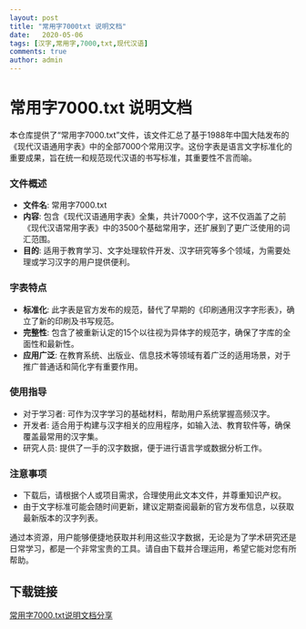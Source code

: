 ```yaml
---
layout: post
title: "常用字7000txt 说明文档"
date:   2020-05-06
tags: [汉字,常用字,7000,txt,现代汉语]
comments: true
author: admin
---
```

# 常用字7000.txt 说明文档

本仓库提供了“常用字7000.txt”文件，该文件汇总了基于1988年中国大陆发布的《现代汉语通用字表》中的全部7000个常用汉字。这份字表是语言文字标准化的重要成果，旨在统一和规范现代汉语的书写标准，其重要性不言而喻。

### 文件概述

- **文件名**: 常用字7000.txt
- **内容**: 包含《现代汉语通用字表》全集，共计7000个字，这不仅涵盖了之前《现代汉语常用字表》中的3500个基础常用字，还扩展到了更广泛使用的词汇范围。
- **目的**: 适用于教育学习、文字处理软件开发、汉字研究等多个领域，为需要处理或学习汉字的用户提供便利。

### 字表特点

- **标准化**: 此字表是官方发布的规范，替代了早期的《印刷通用汉字字形表》，确立了新的印刷及书写规范。
- **完整性**: 包含了被重新认定的15个以往视为异体字的规范字，确保了字库的全面性和最新性。
- **应用广泛**: 在教育系统、出版业、信息技术等领域有着广泛的适用场景，对于推广普通话和简化字有重要作用。

### 使用指导

- 对于学习者: 可作为汉字学习的基础材料，帮助用户系统掌握高频汉字。
- 开发者: 适合用于构建与汉字相关的应用程序，如输入法、教育软件等，确保覆盖最常用的汉字集。
- 研究人员: 提供了一手的汉字数据，便于进行语言学或数据分析工作。

### 注意事项

- 下载后，请根据个人或项目需求，合理使用此文本文件，并尊重知识产权。
- 由于文字标准可能会随时间更新，建议定期查阅最新的官方发布信息，以获取最新版本的汉字列表。

通过本资源，用户能够便捷地获取并利用这些汉字数据，无论是为了学术研究还是日常学习，都是一个非常宝贵的工具。请自由下载并合理运用，希望它能对您有所帮助。

## 下载链接

[常用字7000.txt说明文档分享](https://pan.quark.cn/s/24ca2ae455c1)
